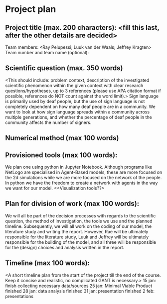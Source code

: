 # Project plan
## Project title (max. 200 characters): <fill this last, after the other details are decided>
Team members: <Ray Pelupessi; Luuk van der Waals; Jeffrey Kragten>
Team number and team name (optional):

## Scientific question (max. 350 words)
<This should include: problem context, description of the investigated scientific phenomenon within 
the given context with clear research questions/hypotheses, up to 3 references (please use APA 
citation format if possible, references do NOT count against the word limit).>
Sign language is primarily used by deaf people, but the use of sign language is not completely dependent on
how many deaf people are in a community. We want to look at how sign language spreads within a community
across multiple generations, and whether the percentage of deaf people in the community
affects the number of signers.

## Numerical method (max 100 words)
<State the chosen numerical method and describe the way that you intend to use AND validate your 
model.>

## Provisioned tools (max 100 words): 
We plan one using python in Jupyter Notebook. Although programs like NetLogo are specialised in Agent-Based models, 
these are more focused on the 2d simulations while we are more focused on the network of the people. 
In python we have the freedom to create a network with agents in the way we want for our model.
<<Visualization tools??>

## Plan for division of work (max 100 words):
We will all be part of the decision processes with regards to the scientific question, the method of investigation,
the tools we use and the planned timeline. Subsequently, we will all work on the coding of our model,
the literature study and writing the report. However, Rae will be ultimately responsible for the literature study,
Luuk and Jeffrey will be ultimately responsible for the building of the model,
and all three will be responsible for the (design) choices and analysis written in the report.

## Timeline (max 100 words):
<A short timeline plan from the start of the project till the end of the course. Keep it concise and 
realistic, no complicated GANT is necessary.>
15 jan: finish collecting necessary data/sources
25 jan: Minimal Viable Product finished
28 jan: data analysis finished
31 jan: presentation finished
2 feb: presentations
